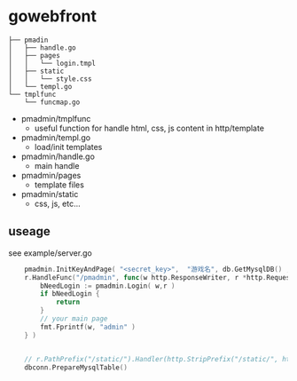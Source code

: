 # gowebfront

```
├── pmadin   
│   ├── handle.go
│   ├── pages
│   │   └── login.tmpl
│   ├── static
│   │   └── style.css
│   └── templ.go
└── tmplfunc 
    └── funcmap.go
```

- pmadmin/tmplfunc
    - useful function for handle html, css, js content in http/template
- pmadmin/templ.go
    - load/init templates
- pmadmin/handle.go
    - main handle
- pmadmin/pages
    - template files
- pmadmin/static
    - css, js, etc...


## useage 

see example/server.go


```go
    pmadmin.InitKeyAndPage( "<secret_key>",  "游戏名", db.GetMysqlDB() , []string{ "127.0.0.1/32", "::1/64" } ) // , "10.192.0.0/16"
    r.HandleFunc("/pmadmin", func(w http.ResponseWriter, r *http.Request) {
        bNeedLogin := pmadmin.Login( w,r )
        if bNeedLogin {
            return
        }
        // your main page
        fmt.Fprintf(w, "admin" )
    } )


    // r.PathPrefix("/static/").Handler(http.StripPrefix("/static/", http.FileServer(http.Dir("./static"))))
    dbconn.PrepareMysqlTable()
```




